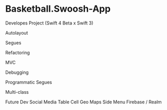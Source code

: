 # Basketball.Swoosh-App
Developes Project (Swift 4 Beta x Swift 3)

Autolayout

Segues

Refactoring

MVC

Debugging

Programmatic Segues

Multi-class

Future Dev
Social Media
Table Cell
Geo Maps
Side Menu
Firebase / Realm
